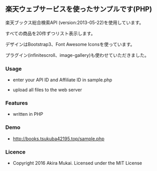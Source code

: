 ## 楽天ウェブサービスを使ったサンプルです(PHP)

楽天ブックス総合検索API (version:2013-05-22)を使用しています。

すべての商品を20件ずつリスト表示します。

デザインはBootstrap3、Font Awesome Iconsを使っています。

プラグイン(infinitescroll、image-gallery)も使わせていただきました。


### Usage

  - enter your API ID and Affiliate ID in sample.php

  - upload all files to the web server


### Features

  - written in PHP


### Demo

  - http://books.tsukuba42195.top/sample.php


### Licence

  - Copyright 2016 Akira Mukai. Licensed under the MIT License

